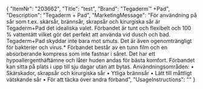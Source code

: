 {
  "ItemNr": "203662",
  "Title": "test",
  "Brand": "Tegaderm™ +Pad",
  "Description": "Tegaderm + Pad",
  "MarketingMessage": "För användning på sår som t.ex. skärsår, brännsår, skrapsår och kirurgiska sår är Tegaderm+Pad det idealiska valet. Förbandet är tunt och flexibelt och 100 % vattentätt vilket gör det perfekt att använda vid dusch och bad. Tegaderm+Pad skyddar inte bara mot smuts. Det är även ogenomträngligt för bakterier och virus.* Förbandet består av en tunn film och en absorberande kompress som inte fastnar i såret. Det har ett hypoallergenthäftämne och låter huden andas för bästa komfort. Förbandet kan sitta på plats i upp till sju dagar utan att bytas. Användningsområden: • Skärskador, skrapsår och kirurgiska sår • Ytliga brännsår • Lätt till måttligt vätskande sår • För att täcka över andra förband",
  "UsageInstructions": ""
}